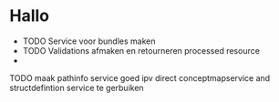 # Hallo

- TODO Service voor bundles maken
- TODO Validations afmaken en retourneren processed resource
- 

TODO maak pathinfo service goed ipv direct conceptmapservice and structdefintion service te gerbuiken